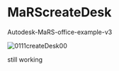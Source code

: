 # MaRScreateDesk
Autodesk-MaRS-office-example-v3

![0111createDesk00](https://user-images.githubusercontent.com/39527133/148863094-980eb9d9-4808-4f07-9326-04cf97cfaee1.PNG)

still working
